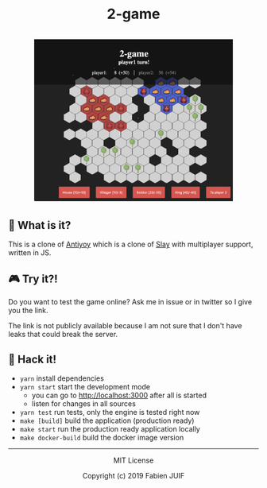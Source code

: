 <div align="center">
  <h1>
    <br/>
    2-game
    <br />
    <br />
    <img
      src="https://raw.githubusercontent.com/fabienjuif/2-game/master/img/game.png"
      width="400"
    />
    <br />
  </h1>
</div>

## 🤔  What is it?
This is a clone of [Antiyoy](https://github.com/yiotro/Antiyoy) which is a clone of [Slay](https://www.microsoft.com/en-us/p/slay/9nnq0xvqwljg?activetab=pivot:overviewtab) with multiplayer support, written in JS.

## 🎮  Try it?!
Do you want to test the game online?
Ask me in issue or in twitter so I give you the link.

The link is not publicly available because I am not sure that I don't have leaks that could break the server.

## 🤖 Hack it!
- `yarn` install dependencies
- `yarn start` start the development mode
  * you can go to [http://localhost:3000](http://localhost:3000) after all is started
  * listen for changes in all sources
- `yarn test` run tests, only the engine is tested right now
- `make [build]` build the application (production ready)
- `make start` run the production ready application locally
- `make docker-build` build the docker image version

---
<p align="center">MIT License</p>

<p align="center">Copyright (c) 2019 Fabien JUIF</p>
